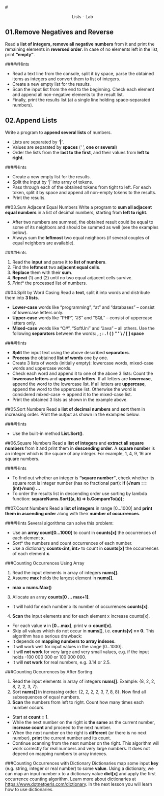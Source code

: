 #<p align="center"> Lists - Lab <p>

## 01.Remove Negatives and Reverse
Read a **list of integers, remove all negative numbers** from it and print the remaining elements in **reversed order**. In case of no elements left in the list, print **“empty”**.

#####Hints

- Read a text line from the console, split it by space, parse the obtained items as integers and convert them to list of integers.
- Create a new empty list for the results.
- Scan the input list from the end to the beginning. Check each element and append all non-negative elements to the result list.
- Finally, print the results list (at a single line holding space-separated numbers).


## 02.Append Lists
Write a program to **append several lists** of numbers.
- Lists are separated by **‘|’**.
- Values are separated by **spaces** (‘ ’, **one or several**)
- Order the lists from the **last to the first**, and their values from **left to right**.

####Hints

- Create a new empty list for the results.
- Split the input by ‘|’ into array of tokens.
- Pass through each of the obtained tokens from tight to left.
For each token, split it by space and append all non-empty tokens to the results.
- Print the results.

##03.Sum Adjacent Equal Numbers
Write a program to **sum all adjacent equal numbers** in a list of decimal numbers, starting from **left to right**.
- After two numbers are summed, the obtained result could be equal to some of its neighbors and should be summed as well (see the examples below).
- Always sum the **leftmost** two equal neighbors (if several couples of equal neighbors are available).

####Hints

1.	Read the **input** and parse it to **list of numbers**.
2.	Find the **leftmost** two **adjacent equal cells**.
3.	**Replace** them with their **sum**.
4.	**Repeat** (1) and (2) until no two equal adjacent cells survive.
5.	*Print** the processed list of numbers.

##04.Split by Word Casing
Read a **text**, split it into words and distribute them into **3 lists**.
- **Lower-case** words like “programming”, “at” and “databases” – consist of lowercase letters only.
- **Upper-case** words like “PHP”, “JS” and “SQL” – consist of uppercase letters only.
- **Mixed-case** words like “C#”, “SoftUni” and “Java” – all others.
Use the following **separators** between the words: **, ; : . ! ( ) " ' \ / [ ] space**

####Hints

- **Split** the input text using the above described **separators**.
- **Process** the obtained **list of words** one by one.
- Create 3 lists of words (initially empty): lowercase words, mixed-case words and uppercase words.
- Check each word and append it to one of the above 3 lists:
Count the **lowercase letters** and **uppercase letters**.
If all letters are **lowercase**, append the word to the lowercase list.
If all letters are **uppercase**, append the word to the uppercase list.
Otherwise the word is considered mixed-case -> append it to the mixed-case list.
- Print the obtained 3 lists as shown in the example above.


##05.Sort Numbers
Read a **list of decimal numbers** and **sort** them in increasing order. Print the output as shown in the examples below.

####Hints
- Use the built-in method **List<T>.Sort()**.

##06.Square Numbers
Read a **list of integers** and **extract all square numbers** from it and print them in **descending order**. A **square number** is an integer which is the square of any integer. For example, 1, 4, 9, 16 are square numbers.

####Hints

- To find out whether an integer is **“square number”**, check whether its square root is integer number (has no fractional part):
**if (√num == (int)√num) …**
- To order the results list in descending order use sorting by lambda function:
**squareNums.Sort((a, b) => b.CompareTo(a));**

##07.Count Numbers
Read a **list of integers** in range [0…1000] and **print them in ascending order** along with their **number of occurrences**.

####Hints
Several algorithms can solve this problem:
- Use an **array count[0…1000]** to count in **counts[x]** the occurrences of each element **x**.
- *Sort** the numbers and count occurrences of each number.
- Use a dictionary **counts<int, int>** to count in **counts[x]** the occurrences of each element **x**.

###Counting Occurrences Using Array
1.	Read the input elements in array of integers **nums[]**.
2.	Assume **max** holds the largest element in **nums[]**.
- **max = nums.Max()**
3.	Allocate an array **counts[0 … max+1]**.
- It will hold for each number x its number of occurrences **counts[x]**.
4.	**Scan** the input elements and for each element x increase counts[x].
- For each value **v** in **[0…max]**, print **v -> count[v]**.
- Skip all values which do not occur in **nums[]**, i.e. **counts[v] == 0**.
This algorithm has a serious drawback:
- It depends on **mapping numbers to array indexes**.
- It will work well for input values in the range [0…1000].
- It will **not work** for very large and very small values, e.g. if the input holds -100 000 000 or 100 000 000.
- It will **not work** for real numbers, e.g. 3.14 or 2.5.

###Counting Occurrences by After Sorting
1.	Read the input elements in array of integers **nums[]**. Example: {8, 2, 2, 8, 2, 2, 3, 7}.
2.	Sort **nums[]** in increasing order: {2, 2, 2, 2, 3, 7, 8, 8}. Now find all subsequences of equal numbers.
3.	**Scan** the numbers from left to right. Count how many times each number occurs.
- Start at **count = 1**.
- While the next number on the right is **the same** as the current number, **increase count** and proceed to the next number.
- When the next number on the right is **different** (or there is no next number), **print** the current number and its count.
- Continue scanning from the next number on the right.
This algorithm will work correctly for real numbers and very large numbers. It does not depend on mapping numbers to array indexes.

###Counting Occurrences with Dictionary
Dictionaries map some input **key** (e.g. string, integer or real number) to some **value**. Using a dictionary, we can map an input number x to a dictionary value **dict[x]** and apply the first occurrence counting algorithm. Learn more about dictionaries at https://www.dotnetperls.com/dictionary. In the next lesson you will learn how to use dictionaries.
